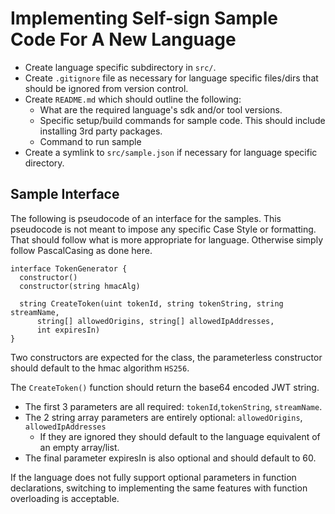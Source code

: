 # Implementing Self-sign Sample Code For A New Language

* Create language specific subdirectory in `src/`.
* Create `.gitignore` file as necessary for language specific files/dirs that should be ignored from version control.
* Create `README.md` which should outline the following:
  * What are the required language's sdk and/or tool versions.
  * Specific setup/build commands for sample code. This should include installing 3rd party packages.
  * Command to run sample
* Create a symlink to `src/sample.json` if necessary for language specific directory.

## Sample Interface

The following is pseudocode of an interface for the samples. This pseudocode is not meant to impose any specific Case Style
or formatting. That should follow what is more appropriate for language. Otherwise simply follow PascalCasing as done here.

```pseudo-code
interface TokenGenerator {
  constructor()
  constructor(string hmacAlg)

  string CreateToken(uint tokenId, string tokenString, string streamName,
      string[] allowedOrigins, string[] allowedIpAddresses,
      int expiresIn)
}
```

Two constructors are expected for the class, the parameterless constructor should default to the hmac algorithm `HS256`.

The `CreateToken()` function should return the base64 encoded JWT string.

* The first 3 parameters are all required: `tokenId`,`tokenString`, `streamName`.
* The 2 string array parameters are entirely optional: `allowedOrigins`, `allowedIpAddresses`
  * If they are ignored they should default to the language equivalent of an empty array/list.
* The final parameter expiresIn is also optional and should default to 60.

If the language does not fully support optional parameters in function declarations, switching to implementing the same
features with function overloading is acceptable.
